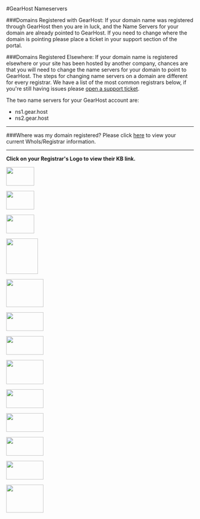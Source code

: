 #GearHost Nameservers

###Domains Registered with GearHost: 
If your domain name was registered through GearHost then you are in luck, and the Name Servers for your domain are already pointed to GearHost.  If you need to change where the domain is pointing please place a ticket in your support section of the portal.

###Domains Registered Elsewhere: 
If your domain name is registered elsewhere or your site has been hosted by another company, chances are that you will need to change the name servers for your domain to point to GearHost. The steps for changing name servers on a domain are different for every registrar. We have a list of the most common registrars below, if you're still having issues please [open a support ticket](https://my.gearhost.com/account/login).

The two name servers for your GearHost account are:

- ns1.gear.host
- ns2.gear.host

----------
###Where was my domain registered?
Please click [here](http://network-tools.com/default.asp?prog=whois&host=domain.com) to view your current WhoIs/Registrar information.

----------

**Click on your Registrar's Logo to view their KB link.**


 <a href="https://help.1and1.com/domains-c36931/manage-domains-c79822/dns-c37586/use-your-own-name-server-for-a-1and1-domain-a594904.html"><img src="https://raw.githubusercontent.com/GearHost/docs/master/Images/1and1.png" width="75" height="50" />

<a href="https://my.bluehost.com/cgi/help/222"><img src="https://raw.githubusercontent.com/GearHost/docs/master/Images/bluehost.jpg" width="75" height="50" />


<a href="https://www.name.com/support/articles/205934547-Changing-Your-Name-Servers"><img src="https://raw.githubusercontent.com/GearHost/docs/master/Images/name.jpg" width="75" height="50" />

 <a href="https://support.cloudflare.com/hc/en-us/articles/202609134-How-do-I-change-my-domain-nameservers-at-Domain-com"><img src="https://raw.githubusercontent.com/GearHost/docs/master/Images/domain.jpg" width="85" height="95" />


<a href="https://www.dynadot.com/community/help/question/set-name-servers"><img src="https://raw.githubusercontent.com/GearHost/docs/master/Images/dynadot.jpg" width="100" height="75" />


<a href="https://support.cloudflare.com/hc/en-us/articles/200171696-How-do-I-change-my-domain-nameservers-at-Enom"><img src="https://raw.githubusercontent.com/GearHost/docs/master/Images/enom.png" width="100" height="50" /> 

<a href="https://my.fastdomain.com/cgi/help/222"><img src="https://raw.githubusercontent.com/GearHost/docs/master/Images/fastdomain.png" width="100" height="50" />

<a href="https://www.godaddy.com/help/set-custom-nameservers-for-domains-registered-with-us-12317"><img src="https://raw.githubusercontent.com/GearHost/docs/master/Images/godaddy.png" width="100" height="65" />

<a href="https://support.cloudflare.com/hc/en-us/articles/203710814-How-Do-I-change-my-nameservers-for-Google-Domains"><img src="https://raw.githubusercontent.com/GearHost/docs/master/Images/google.png" width="100" height="50" />

<a href="http://support.hostgator.com/articles/hosting-guide/lets-get-started/domain-names-buy-sell-manage/changing-name-servers-with-launchpad"><img src="https://raw.githubusercontent.com/GearHost/docs/master/Images/hostgator.png" width="100" height="50" />

<a href="https://help.hover.com/entries/21206438-How-to-Change-your-domain-name-servers-DNS-servers-Updated-Aug-2015"><img src="https://raw.githubusercontent.com/GearHost/docs/master/Images/hover.png" width="100" height="50" />


<a href="https://www.namecheap.com/support/knowledgebase/article.aspx/767/10/how-can-i-change-the-nameservers-for-my-domain"><img src="https://raw.githubusercontent.com/GearHost/docs/master/Images/namecheap.png" width="100" height="50" />


<a href="https://www.namesilo.com/Support/NameServer-Manager"><img src="https://raw.githubusercontent.com/GearHost/docs/master/Images/namesilo.png" width="100" height="75" />

